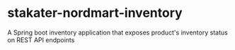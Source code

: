 # stakater-nordmart-inventory
A Spring boot inventory application that exposes product's inventory status on REST API endpoints
